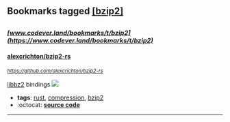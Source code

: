 ## Bookmarks tagged [[bzip2]](https://www.codever.land/search?q=[bzip2])

_<sup><sup>[www.codever.land/bookmarks/t/bzip2](https://www.codever.land/bookmarks/t/bzip2)</sup></sup>_
---
#### [alexcrichton/bzip2-rs](https://github.com/alexcrichton/bzip2-rs)
_<sup>https://github.com/alexcrichton/bzip2-rs</sup>_

[libbz2](http://www.bzip.org) bindings [<img src="https://api.travis-ci.org/alexcrichton/bzip2-rs.svg?branch=master">](https://travis-ci.org/alexcrichton/bzip2-rs)
* **tags**: [rust](../tagged/rust.md), [compression](../tagged/compression.md), [bzip2](../tagged/bzip2.md)
* :octocat: **[source code](https://github.com/alexcrichton/bzip2-rs)**
---
